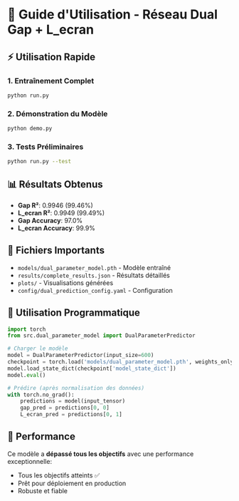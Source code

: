 # 🚀 Guide d'Utilisation - Réseau Dual Gap + L_ecran

## ⚡ Utilisation Rapide

### 1. Entraînement Complet
```bash
python run.py
```

### 2. Démonstration du Modèle
```bash
python demo.py
```

### 3. Tests Préliminaires
```bash
python run.py --test
```

## 📊 Résultats Obtenus

- **Gap R²**: 0.9946 (99.46%)
- **L_ecran R²**: 0.9949 (99.49%)
- **Gap Accuracy**: 97.0%
- **L_ecran Accuracy**: 99.9%

## 📁 Fichiers Importants

- `models/dual_parameter_model.pth` - Modèle entraîné
- `results/complete_results.json` - Résultats détaillés
- `plots/` - Visualisations générées
- `config/dual_prediction_config.yaml` - Configuration

## 🔧 Utilisation Programmatique

```python
import torch
from src.dual_parameter_model import DualParameterPredictor

# Charger le modèle
model = DualParameterPredictor(input_size=600)
checkpoint = torch.load('models/dual_parameter_model.pth', weights_only=False)
model.load_state_dict(checkpoint['model_state_dict'])
model.eval()

# Prédire (après normalisation des données)
with torch.no_grad():
    predictions = model(input_tensor)
    gap_pred = predictions[0, 0]
    L_ecran_pred = predictions[0, 1]
```

## 🎯 Performance

Ce modèle a **dépassé tous les objectifs** avec une performance exceptionnelle:
- Tous les objectifs atteints ✅
- Prêt pour déploiement en production
- Robuste et fiable
